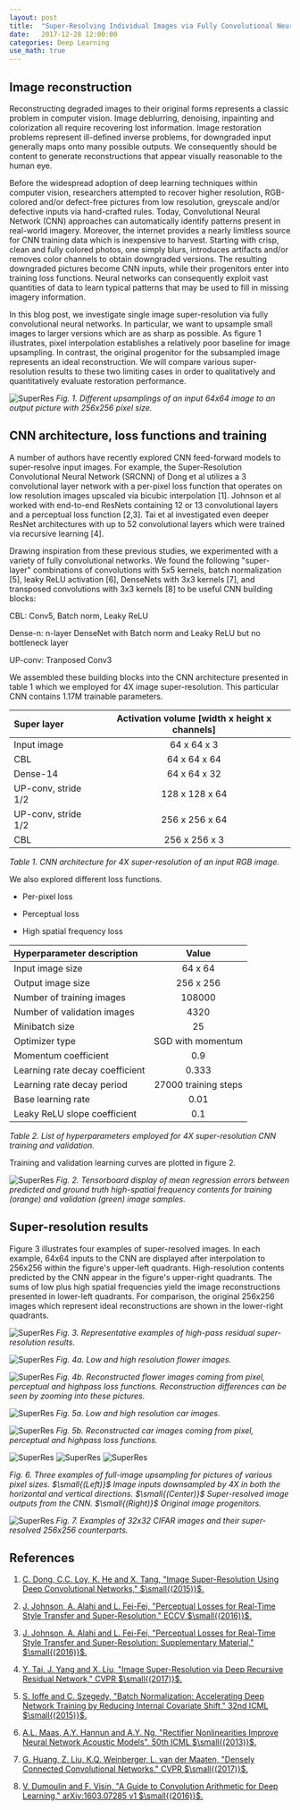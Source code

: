 ```yaml
---
layout: post
title:  "Super-Resolving Individual Images via Fully Convolutional Neural Networks"
date:   2017-12-28 12:00:00
categories: Deep Learning
use_math: true
---
```


## Image reconstruction

Reconstructing degraded images to their original forms represents a classic
problem in computer vision.  Image deblurring, denoising, inpainting and
colorization all require recovering lost information.  Image restoration
problems represent ill-defined inverse problems, for downgraded input
generally maps onto many possible outputs.  We consequently should be
content to generate reconstructions that appear visually reasonable to the
human eye.

Before the widespread adoption of deep learning techniques within computer
vision, researchers attempted to recover higher resolution, RGB-colored
and/or defect-free pictures from low resolution, greyscale and/or defective
inputs via hand-crafted rules.  Today, Convolutional Neural Network (CNN)
approaches can automatically identify patterns present in real-world
imagery.  Moreover, the internet provides a nearly limitless source for CNN
training data which is inexpensive to harvest.  Starting with crisp, clean
and fully colored photos, one simply blurs, introduces artifacts and/or
removes color channels to obtain downgraded versions.  The resulting
downgraded pictures become CNN inputs, while their progenitors enter into
training loss functions.  Neural networks can consequently exploit vast
quantities of data to learn typical patterns that may be used to fill in
missing imagery information.

In this blog post, we investigate single image super-resolution via fully
convolutional neural networks.  In particular, we want to upsample small
images to larger versions which are as sharp as possible.  As figure 1
illustrates, pixel interpolation establishes a relatively poor baseline for
image upsampling.  In contrast, the original progenitor for the subsampled
image represents an ideal reconstruction.  We will compare various
super-resolution results to these two limiting cases in order to
qualitatively and quantitatively evaluate restoration performance.

![SuperRes]({{site.url}}/blog/images/superres/padded_flower_upsampled.jpg)
*Fig. 1.  Different upsamplings of an input 64x64 image to an output picture
with 256x256 pixel size.*

## CNN architecture, loss functions and training

A number of authors have recently explored CNN feed-forward models to
super-resolve input images.  For example, the Super-Resolution
Convolutional Neural Network (SRCNN) of Dong et al utilizes a 3
convolutional layer network with a per-pixel loss function that operates on
low resolution images upscaled via bicubic interpolation [1].  Johnson et
al worked with end-to-end ResNets containing 12 or 13 convolutional layers
and a perceptual loss function [2,3].  Tai et al investigated even deeper
ResNet architectures with up to 52 convolutional layers which were trained
via recursive learning [4].

Drawing inspiration from these previous studies, we experimented with a
variety of fully convolutional networks.  We found the following
"super-layer" combinations of convolutions with 5x5 kernels, batch
normalization [5], leaky ReLU activation [6], DenseNets with 3x3 kernels
[7], and transposed convolutions with 3x3 kernels [8] to be useful CNN
building blocks:

CBL: Conv5, Batch norm, Leaky ReLU

Dense-n: n-layer DenseNet with Batch norm and Leaky ReLU but no bottleneck layer

UP-conv: Tranposed Conv3

We assembled these building blocks into the CNN architecture presented in
table 1 which we employed for 4X image super-resolution.  This particular
CNN contains 1.17M trainable parameters.

<table style="width:100%">
  <thead>
    <tr>
      <th style="text-align: left">Super layer</th>
      <th style="text-align: center">Activation volume [width x height x
channels] </th>
    </tr>
  </thead>
  <tbody>
    <tr>
      <td style="text-align: left">Input image</td>
      <td style="text-align: center">64 x 64 x 3</td>
    </tr>
    <tr>
      <td style="text-align: left">CBL</td>
      <td style="text-align: center">64 x 64 x 64</td>
    </tr>
    <tr>
      <td style="text-align: left">Dense-14</td>
      <td style="text-align: center">64 x 64 x 32</td>
    </tr>
    <tr>
      <td style="text-align: left">UP-conv, stride 1/2</td>
      <td style="text-align: center">128 x 128 x 64</td>
    </tr>
    <tr>
      <td style="text-align: left">UP-conv, stride 1/2</td>
      <td style="text-align: center">256 x 256 x 64</td>
    </tr>
    <tr>
      <td style="text-align: left">CBL</td>
      <td style="text-align: center">256 x 256 x 3</td>
    </tr>
</tbody>
</table>

*Table 1.  CNN architecture for 4X super-resolution of an input RGB image.*


We also explored different loss functions.



- Per-pixel loss

- Perceptual loss

- High spatial frequency loss







<table style="width:100%">
  <thead>
    <tr>
      <th style="text-align: left">Hyperparameter description</th>
      <th style="text-align: center">Value    </th>
    </tr>
  </thead>
  <tbody>
    <tr>
      <td style="text-align: left">Input image size</td>
      <td style="text-align: center">64 x 64</td>
    </tr>
    <tr>
      <td style="text-align: left">Output image size</td>
      <td style="text-align: center">256 x 256</td>
    </tr>
    <tr>
      <td style="text-align: left">Number of training images</td>
      <td style="text-align: center">108000</td>
    </tr>
    <tr>
      <td style="text-align: left">Number of validation images</td>
      <td style="text-align: center">4320</td>
    </tr>
    <tr>
      <td style="text-align: left">Minibatch size</td>
      <td style="text-align: center">25</td>
    </tr>
    <tr>
      <td style="text-align: left">Optimizer type</td>
      <td style="text-align: center">SGD with momentum</td>
    </tr>
    <tr>
      <td style="text-align: left">Momentum coefficient</td>
      <td style="text-align: center">0.9</td>
    </tr>
    <tr>
      <td style="text-align: left">Learning rate decay coefficient</td>
      <td style="text-align: center">0.333</td>
    </tr>
    <tr>
      <td style="text-align: left">Learning rate decay period</td>
      <td style="text-align: center">27000 training steps</td>
    </tr>
    <tr>
      <td style="text-align: left">Base learning rate</td>
      <td style="text-align: center">0.01</td>
    </tr>
    <tr>
      <td style="text-align: left">Leaky ReLU slope coefficient</td>
      <td style="text-align: center">0.1</td>
    </tr>
</tbody>
</table>

*Table 2.  List of hyperparameters employed for 4X super-resolution CNN
training and validation.*



Training and validation learning curves are plotted in figure 2.

![SuperRes]({{site.url}}/blog/images/superres/train_valid_error.png)
*Fig. 2.  Tensorboard display of mean regression errors between predicted
and ground truth high-spatial frequency contents for training $($orange$)$
and validation $($green$)$ image samples.*

## Super-resolution results

Figure 3 illustrates four examples of super-resolved images.  In each
example, 64x64 inputs to the CNN are displayed after interpolation to
256x256 within the figure's upper-left quadrants.  High-resolution contents
predicted by the CNN appear in the figure's upper-right quadrants.  The
sums of low plus high spatial frequencies yield the image reconstructions
presented in lower-left quadrants.  For comparison, the original 256x256
images which represent ideal reconstructions are shown in the lower-right
quadrants.

![SuperRes]({{site.url}}/blog/images/superres/highpass_montage.jpg)
*Fig. 3.  Representative examples of high-pass residual super-resolution
results.*


![SuperRes]({{site.url}}/blog/images/superres/padded_lores_hires_flower.jpg)
*Fig. 4a.  Low and high resolution flower images.*

![SuperRes]({{site.url}}/blog/images/superres/montage_flower.jpg)
*Fig. 4b.  Reconstructed flower images coming from pixel, perceptual and
highpass loss functions.  Reconstruction differences can be seen by zooming
into these pictures.*

![SuperRes]({{site.url}}/blog/images/superres/padded_lores_hires_cars.jpg)
*Fig. 5a.  Low and high resolution car images.*

![SuperRes]({{site.url}}/blog/images/superres/montage_cars.jpg)
*Fig. 5b.  Reconstructed car images coming from pixel, perceptual and
highpass loss functions.*

![SuperRes]({{site.url}}/blog/images/superres/red_car_montage.jpg)
![SuperRes]({{site.url}}/blog/images/superres/crack_montage.jpg)
![SuperRes]({{site.url}}/blog/images/superres/heart_assoc_montage.jpg)

*Fig. 6.  Three examples of full-image upsampling for pictures of various
pixel sizes.  $\small{(Left)}$ Image inputs downsampled by 4X in both the
horizontal and vertical directions.  $\small{(Center)}$ Super-resolved
image outputs from the CNN.  $\small{(Right)}$ Original image progenitors.*


![SuperRes]({{site.url}}/blog/images/superres/montage_cifar.png)
*Fig. 7. Examples of 32x32 CIFAR images and their super-resolved 256x256
counterparts.*


## References

1.  [C. Dong, C.C. Loy, K. He and X. Tang, "Image Super-Resolution Using
Deep Convolutional Networks," $\small{(2015)}$.](https://arxiv.org/pdf/1501.00092.pdf)

2.  [J. Johnson, A. Alahi and L. Fei-Fei, "Perceptual Losses for Real-Time
Style Transfer and Super-Resolution," ECCV $\small{(2016)}$.](https://arxiv.org/abs/1603.08155)

3.  [J. Johnson, A. Alahi and L. Fei-Fei, "Perceptual Losses for Real-Time
Style Transfer and Super-Resolution: Supplementary Material," $\small{(2016)}$.](https://cs.stanford.edu/people/jcjohns/papers/fast-style/fast-style-supp.pdf)

4.  [Y. Tai, J. Yang and X. Liu, "Image Super-Resolution via Deep Recursive
Residual Network," CVPR $\small{(2017)}$.](https://pdfs.semanticscholar.org/a559/70013b984f344dfbbbba677d89dce0ba5f81.pdf)

5.  [S. Ioffe and C. Szegedy, "Batch Normalization: Accelerating Deep
Network Training by Reducing Internal Covariate Shift," 32nd ICML 
$\small{(2015)}$.](https://arxiv.org/abs/1502.03167)

6.  [A.L. Maas, A.Y. Hannun and A.Y. Ng, "Rectifier Nonlinearities Improve
Neural Network Acoustic Models", 50th ICML $\small{(2013)}$.](https://web.stanford.edu/~awni/papers/relu_hybrid_icml2013_final.pdf)

7.  [G. Huang, Z. Liu, K.Q. Weinberger, L. van der Maaten, "Densely
Connected Convolutional Networks," CVPR $\small{(2017)}$.](https://arxiv.org/abs/https://arxiv.org/abs/1608.06993)

8.  [V. Dumoulin and F. Visin, "A Guide to Convolution Arithmetic for Deep
Learning," arXiv:1603.07285 v1 $\small{(2016)}$.](https://ai2-s2-pdfs.s3.amazonaws.com/7918/2aab186f0b68a8432540d8695e1646338479.pdf)
